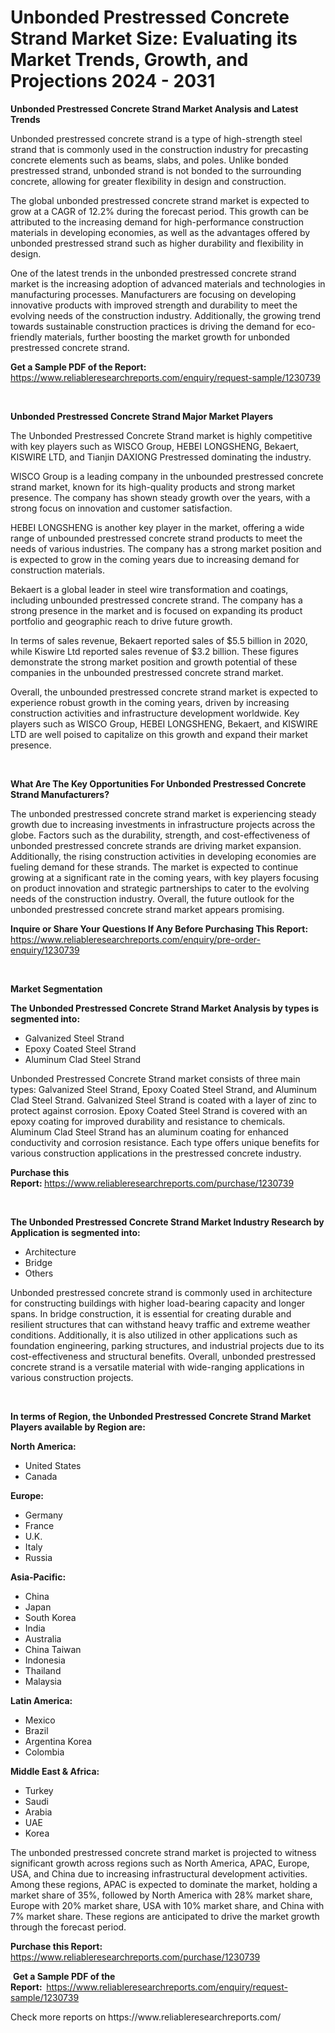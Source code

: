 <p><h1>Unbonded Prestressed Concrete Strand Market Size: Evaluating its Market Trends, Growth, and Projections 2024 - 2031</h1></p><p><strong>Unbonded Prestressed Concrete Strand Market Analysis and Latest Trends</strong></p>
<p><p>Unbonded prestressed concrete strand is a type of high-strength steel strand that is commonly used in the construction industry for precasting concrete elements such as beams, slabs, and poles. Unlike bonded prestressed strand, unbonded strand is not bonded to the surrounding concrete, allowing for greater flexibility in design and construction.</p><p>The global unbonded prestressed concrete strand market is expected to grow at a CAGR of 12.2% during the forecast period. This growth can be attributed to the increasing demand for high-performance construction materials in developing economies, as well as the advantages offered by unbonded prestressed strand such as higher durability and flexibility in design.</p><p>One of the latest trends in the unbonded prestressed concrete strand market is the increasing adoption of advanced materials and technologies in manufacturing processes. Manufacturers are focusing on developing innovative products with improved strength and durability to meet the evolving needs of the construction industry. Additionally, the growing trend towards sustainable construction practices is driving the demand for eco-friendly materials, further boosting the market growth for unbonded prestressed concrete strand.</p></p>
<p><strong>Get a Sample PDF of the Report:&nbsp;</strong> <a href="https://www.reliableresearchreports.com/enquiry/request-sample/1230739">https://www.reliableresearchreports.com/enquiry/request-sample/1230739</a></p>
<p>&nbsp;</p>
<p><strong>Unbonded Prestressed Concrete Strand Major Market Players</strong></p>
<p><p>The Unbonded Prestressed Concrete Strand market is highly competitive with key players such as WISCO Group, HEBEI LONGSHENG, Bekaert, KISWIRE LTD, and Tianjin DAXIONG Prestressed dominating the industry. </p><p>WISCO Group is a leading company in the unbounded prestressed concrete strand market, known for its high-quality products and strong market presence. The company has shown steady growth over the years, with a strong focus on innovation and customer satisfaction. </p><p>HEBEI LONGSHENG is another key player in the market, offering a wide range of unbounded prestressed concrete strand products to meet the needs of various industries. The company has a strong market position and is expected to grow in the coming years due to increasing demand for construction materials.</p><p>Bekaert is a global leader in steel wire transformation and coatings, including unbounded prestressed concrete strand. The company has a strong presence in the market and is focused on expanding its product portfolio and geographic reach to drive future growth.</p><p>In terms of sales revenue, Bekaert reported sales of $5.5 billion in 2020, while Kiswire Ltd reported sales revenue of $3.2 billion. These figures demonstrate the strong market position and growth potential of these companies in the unbounded prestressed concrete strand market.</p><p>Overall, the unbounded prestressed concrete strand market is expected to experience robust growth in the coming years, driven by increasing construction activities and infrastructure development worldwide. Key players such as WISCO Group, HEBEI LONGSHENG, Bekaert, and KISWIRE LTD are well poised to capitalize on this growth and expand their market presence.</p></p>
<p>&nbsp;</p>
<p><strong>What Are The Key Opportunities For Unbonded Prestressed Concrete Strand Manufacturers?</strong></p>
<p><p>The unbonded prestressed concrete strand market is experiencing steady growth due to increasing investments in infrastructure projects across the globe. Factors such as the durability, strength, and cost-effectiveness of unbonded prestressed concrete strands are driving market expansion. Additionally, the rising construction activities in developing economies are fueling demand for these strands. The market is expected to continue growing at a significant rate in the coming years, with key players focusing on product innovation and strategic partnerships to cater to the evolving needs of the construction industry. Overall, the future outlook for the unbonded prestressed concrete strand market appears promising.</p></p>
<p><strong>Inquire or Share Your Questions If Any Before Purchasing This Report:</strong> <a href="https://www.reliableresearchreports.com/enquiry/pre-order-enquiry/1230739">https://www.reliableresearchreports.com/enquiry/pre-order-enquiry/1230739</a></p>
<p>&nbsp;</p>
<p><strong>Market Segmentation</strong></p>
<p><strong>The Unbonded Prestressed Concrete Strand Market Analysis by types is segmented into:</strong></p>
<p><ul><li>Galvanized Steel Strand</li><li>Epoxy Coated Steel Strand</li><li>Aluminum Clad Steel Strand</li></ul></p>
<p><p>Unbonded Prestressed Concrete Strand market consists of three main types: Galvanized Steel Strand, Epoxy Coated Steel Strand, and Aluminum Clad Steel Strand. Galvanized Steel Strand is coated with a layer of zinc to protect against corrosion. Epoxy Coated Steel Strand is covered with an epoxy coating for improved durability and resistance to chemicals. Aluminum Clad Steel Strand has an aluminum coating for enhanced conductivity and corrosion resistance. Each type offers unique benefits for various construction applications in the prestressed concrete industry.</p></p>
<p><strong>Purchase this Report:&nbsp;</strong><a href="https://www.reliableresearchreports.com/purchase/1230739">https://www.reliableresearchreports.com/purchase/1230739</a></p>
<p>&nbsp;</p>
<p><strong>The Unbonded Prestressed Concrete Strand Market Industry Research by Application is segmented into:</strong></p>
<p><ul><li>Architecture</li><li>Bridge</li><li>Others</li></ul></p>
<p><p>Unbonded prestressed concrete strand is commonly used in architecture for constructing buildings with higher load-bearing capacity and longer spans. In bridge construction, it is essential for creating durable and resilient structures that can withstand heavy traffic and extreme weather conditions. Additionally, it is also utilized in other applications such as foundation engineering, parking structures, and industrial projects due to its cost-effectiveness and structural benefits. Overall, unbonded prestressed concrete strand is a versatile material with wide-ranging applications in various construction projects.</p></p>
<p>&nbsp;</p>
<p><strong>In terms of Region, the Unbonded Prestressed Concrete Strand Market Players available by Region are:</strong></p>
<p>
    <p> <strong> North America: </strong>
        <ul>
            <li>United States</li>
            <li>Canada</li>
        </ul>
        </p> 
    <p> <strong> Europe: </strong>
        <ul>
            <li>Germany</li>
            <li>France</li>
            <li>U.K.</li>
            <li>Italy</li>
            <li>Russia</li>
        </ul>
        </p> 
    <p> <strong> Asia-Pacific: </strong>
        <ul>
            <li>China</li>
            <li>Japan</li>
            <li>South Korea</li>
            <li>India</li>
            <li>Australia</li>
            <li>China Taiwan</li>
            <li>Indonesia</li>
            <li>Thailand</li>
            <li>Malaysia</li>
        </ul>
        </p> 
    <p> <strong> Latin America: </strong>
        <ul>
            <li>Mexico</li>
            <li>Brazil</li>
            <li>Argentina Korea</li>
            <li>Colombia</li>
        </ul>
        </p> 
    <p> <strong> Middle East & Africa: </strong>
        <ul>
            <li>Turkey</li>
            <li>Saudi</li>
            <li>Arabia</li>
            <li>UAE</li>
            <li>Korea</li>
        </ul>
    </p>
    </p>
<p><p>The unbonded prestressed concrete strand market is projected to witness significant growth across regions such as North America, APAC, Europe, USA, and China due to increasing infrastructural development activities. Among these regions, APAC is expected to dominate the market, holding a market share of 35%, followed by North America with 28% market share, Europe with 20% market share, USA with 10% market share, and China with 7% market share. These regions are anticipated to drive the market growth through the forecast period.</p></p>
<p><strong>Purchase this Report: </strong><a href="https://www.reliableresearchreports.com/purchase/1230739">https://www.reliableresearchreports.com/purchase/1230739</a></p>
<p>&nbsp;<strong>Get a Sample PDF of the Report:&nbsp;&nbsp;</strong><a href="https://www.reliableresearchreports.com/enquiry/request-sample/1230739">https://www.reliableresearchreports.com/enquiry/request-sample/1230739</a></p>
<p><strong></strong></p>
<p>Check more reports on https://www.reliableresearchreports.com/</p>